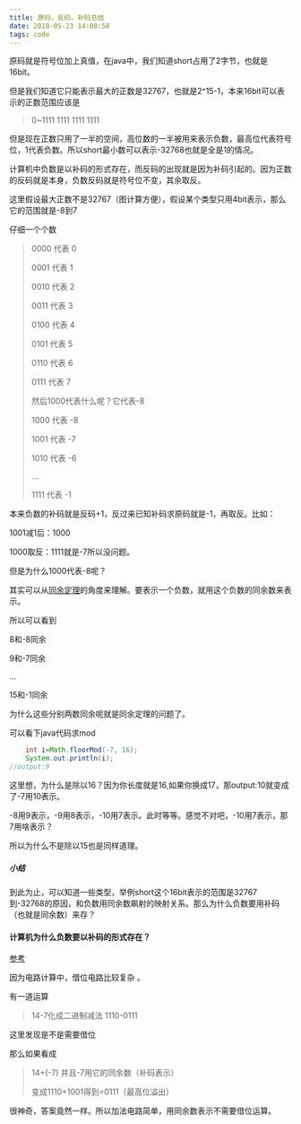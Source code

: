 ```yaml
---
title: 原码，反码，补码总结
date: 2018-05-23 14:00:58
tags: code
---
```




原码就是符号位加上真值，在java中，我们知道short占用了2字节，也就是16bit。

但是我们知道它只能表示最大的正数是32767，也就是2^15-1，本来16bit可以表示的正数范围应该是

> 0~1111 1111 1111 1111

但是现在正数只用了一半的空间，高位数的一半被用来表示负数，最高位代表符号位，1代表负数。所以short最小数可以表示-32768也就是全是1的情况。



计算机中负数是以补码的形式存在，而反码的出现就是因为补码引起的。因为正数的反码就是本身，负数反码就是符号位不变，其余取反。





这里假设最大正数不是32767（图计算方便），假设某个类型只用4bit表示，那么它的范围就是-8到7

仔细一个个数

>0000 代表 0
>
>0001 代表 1
>
>0010 代表 2
>
>0011 代表 3
>
>0100 代表 4
>
>0101 代表 5
>
>0110 代表 6
>
>0111 代表 7
>
>然后1000代表什么呢？它代表-8
>
>1000 代表 -8
>
>1001 代表 -7
>
>1010 代表 -6
>
>...
>
>1111 代表 -1

本来负数的补码就是反码+1，反过来已知补码求原码就是-1，再取反。比如：

1001减1后：1000

1000取反：1111就是-7所以没问题。

但是为什么1000代表-8呢？



其实可以从[同余定理](https://baike.baidu.com/item/%E5%90%8C%E4%BD%99%E5%AE%9A%E7%90%86/1212360?fr=aladdin)的角度来理解。要表示一个负数，就用这个负数的同余数来表示。

所以可以看到 

8和-8同余

9和-7同余

...

15和-1同余

为什么这些分别两数同余呢就是同余定理的问题了。

可以看下java代码求mod

```java
	int i=Math.floorMod(-7, 16);
	System.out.println(i);
//output:9
```

这里想，为什么是除以16？因为你长度就是16,如果你换成17，那output:10就变成了-7用10表示。

-8用9表示，-9用8表示，-10用7表示。此时等等。感觉不对吧，-10用7表示，那7用啥表示？

所以为什么不是除以15也是同样道理。



##### 小结

到此为止，可以知道一些类型，举例short这个16bit表示的范围是32767到-32768的原因，和负数用同余数飙射的映射关系。那么为什么负数要用补码（也就是同余数）来存？





#### 计算机为什么负数要以补码的形式存在？

[参考](https://www.cnblogs.com/raytheweak/p/7290617.html)

因为电路计算中，借位电路比较复杂	。



有一道运算

> 14-7化成二进制减法 1110-0111

这里发现是不是需要借位

那么如果看成

> 14+(-7) 并且-7用它的同余数（补码表示）
>
> 变成1110+1001得到=0111（最高位溢出）

很神奇，答案竟然一样。所以加法电路简单，用同余数表示不需要借位运算。









































